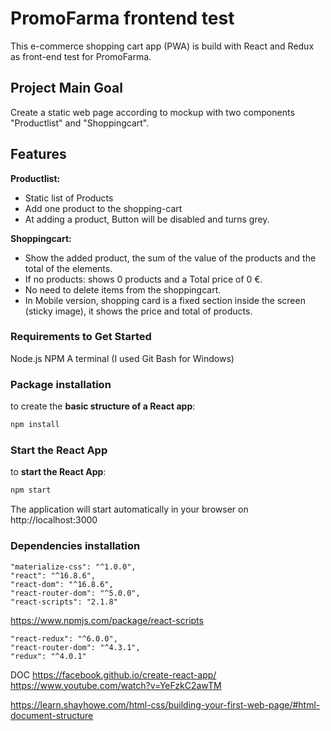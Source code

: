 # PromoFarma frontend test 
This e-commerce shopping cart app (PWA) is build with React and Redux as front-end test for PromoFarma.

## Project Main Goal
Create a static web page according to mockup with two components "Productlist" and "Shoppingcart".

## Features
__Productlist:__
* Static list of Products 
* Add one product to the shopping-cart 
* At adding a product, Button will be disabled and turns grey.

__Shoppingcart:__
* Show the added product, the sum of the value of the products and the total of the elements. 
* If no products: shows 0 products and a Total price of 0 €.
* No need to delete items from the shoppingcart.
* In Mobile version, shopping card is a fixed section inside the screen (sticky image), it shows the price and total of products.

### Requirements to Get Started
Node.js
NPM
A terminal (I used Git Bash for Windows)

### Package installation
to create the __basic structure of a React app__:
```bash
npm install
```
 ### Start the React App
 to __start the React App__: 
```bash
npm start
```
The application will start automatically in your browser on http://localhost:3000


### Dependencies installation
    "materialize-css": "^1.0.0",
    "react": "^16.8.6",
    "react-dom": "^16.8.6",
    "react-router-dom": "^5.0.0",
    "react-scripts": "2.1.8"

https://www.npmjs.com/package/react-scripts
   
    "react-redux": "^6.0.0",
    "react-router-dom": "^4.3.1",
    "redux": "^4.0.1"

DOC
https://facebook.github.io/create-react-app/
https://www.youtube.com/watch?v=YeFzkC2awTM

https://learn.shayhowe.com/html-css/building-your-first-web-page/#html-document-structure
